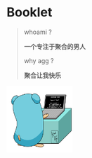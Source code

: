 # Booklet
> whoami ?
>
> **一个专注于聚合的男人** 
>
> why agg ?
>
> **聚合让我快乐**

<img src="logo.gif"  width="150px" height="150px" /> 